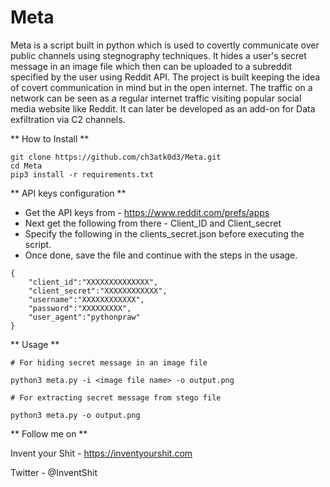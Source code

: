 # Meta
Meta is a script built in python which is used to covertly communicate over public channels using stegnography techniques. It hides a user's secret message in an image file which then can be uploaded to a subreddit specified by the user using Reddit API. The project is built keeping the idea of covert communication in mind but in the open internet. The traffic on a network can be seen as a regular internet traffic visiting popular social media website like Reddit. It can later be developed as an add-on for Data exfiltration via C2 channels.


** How to Install **

```
git clone https://github.com/ch3atk0d3/Meta.git
cd Meta
pip3 install -r requirements.txt

```



** API keys configuration **

- Get the API keys from - https://www.reddit.com/prefs/apps
- Next get the following from there - Client_ID and Client_secret
- Specify the following in the clients_secret.json before executing the script.
- Once done, save the file and continue with the steps in the usage.


```
{
    "client_id":"XXXXXXXXXXXXXX",
    "client_secret":"XXXXXXXXXXXX",
    "username":"XXXXXXXXXXXX",
    "password":"XXXXXXXXX",
    "user_agent":"pythonpraw"
}

```

** Usage **

```
# For hiding secret message in an image file

python3 meta.py -i <image file name> -o output.png

# For extracting secret message from stego file

python3 meta.py -o output.png

```

** Follow me on **

Invent your Shit - https://inventyourshit.com

Twitter - @InventShit

